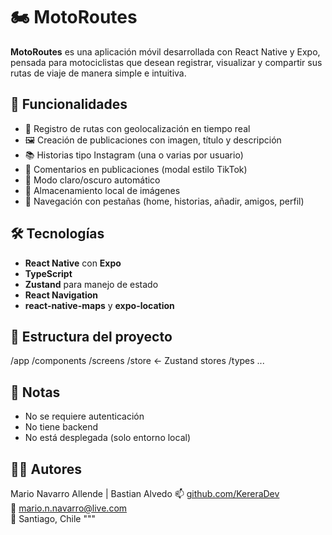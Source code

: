 # 🏍️ MotoRoutes

**MotoRoutes** es una aplicación móvil desarrollada con React Native y Expo, pensada para motociclistas que desean registrar, visualizar y compartir sus rutas de viaje de manera simple e intuitiva.

## 🚀 Funcionalidades

- 📍 Registro de rutas con geolocalización en tiempo real
- 🖼️ Creación de publicaciones con imagen, título y descripción
- 📚 Historias tipo Instagram (una o varias por usuario)
- 💬 Comentarios en publicaciones (modal estilo TikTok)
- 🌙 Modo claro/oscuro automático
- 🧠 Almacenamiento local de imágenes
- 🧭 Navegación con pestañas (home, historias, añadir, amigos, perfil)

## 🛠️ Tecnologías

- **React Native** con **Expo**
- **TypeScript**
- **Zustand** para manejo de estado
- **React Navigation**
- **react-native-maps** y **expo-location**

## 📂 Estructura del proyecto

/app
/components
/screens
/store ← Zustand stores
/types
...

## 📌 Notas

- No se requiere autenticación
- No tiene backend
- No está desplegada (solo entorno local)

## 🧑‍💻 Autores

Mario Navarro Allende  | Bastian Alvedo
📫 [github.com/KereraDev](https://github.com/KereraDev)  
📧 mario.n.navarro@live.com  
📍 Santiago, Chile
"""

